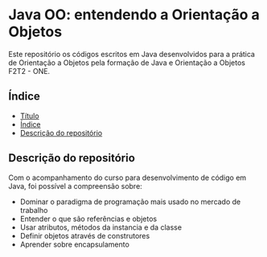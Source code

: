 # Java OO: entendendo a Orientação a Objetos
 Este repositório os códigos escritos em Java desenvolvidos para a prática de Orientação a Objetos pela formação de Java e Orientação a Objetos F2T2 - ONE.

## Índice

* [Título](#js-na-web-crud-com-javascript-assincrono)
* [Índice](#índice)
* [Descrição do repositório](#Descrição-do-repositorio)

## Descrição do repositório
Com o acompanhamento do curso para desenvolvimento de código em Java, foi possível a compreensão sobre:
- Dominar o paradigma de programação mais usado no mercado de trabalho
- Entender o que são referências e objetos
- Usar atributos, métodos da instancia e da classe
- Definir objetos através de construtores
- Aprender sobre encapsulamento

